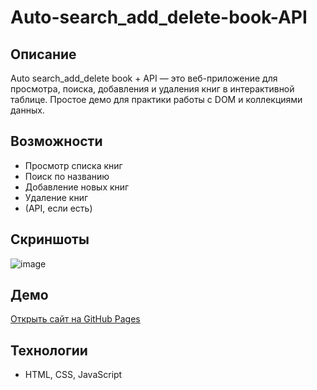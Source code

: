 # Auto-search_add_delete-book-API

## Описание

Auto search_add_delete book + API — это веб-приложение для просмотра, поиска, добавления и удаления книг в интерактивной таблице. Простое демо для практики работы с DOM и коллекциями данных.

## Возможности

- Просмотр списка книг
- Поиск по названию
- Добавление новых книг
- Удаление книг
- (API, если есть)

## Скриншоты

![image](https://github.com/user-attachments/assets/81b34eb0-6656-45d3-adb0-829891c5572d)


## Демо

[Открыть сайт на GitHub Pages](https://kyrylokilin.github.io/Auto-search_add_delete-book-API/)

## Технологии

- HTML, CSS, JavaScript







